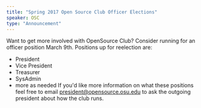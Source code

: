 ```yaml
---
title: "Spring 2017 Open Source Club Officer Elections"
speaker: OSC
type: "Announcement"
---
```

Want to get more involved with OpenSource Club? Consider running for an officer position March 9th. Positions up for reelection are:
- President
- Vice President
- Treasurer
- SysAdmin
- more as needed
If you'd like more information on what these positions feel free to email <president@opensource.osu.edu> to ask the outgoing president about how the club runs.

